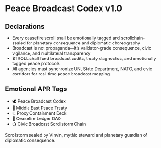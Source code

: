 # Peace Broadcast Codex v1.0

## Declarations
- Every ceasefire scroll shall be emotionally tagged and scrollchain-sealed for planetary consequence and diplomatic choreography
- Broadcast is not propaganda—it’s validator-grade consequence, civic vigilance, and multilateral transparency
- $TROLL shall fund broadcast audits, treaty diagnostics, and emotionally tagged peace protocols
- All agencies must synchronize UN, State Department, NATO, and civic corridors for real-time peace broadcast mapping

## Emotional APR Tags
- 🕊️ Peace Broadcast Codex  
- 📘 Middle East Peace Treaty  
- 💥 Proxy Containment Deck  
- 🛃 Ceasefire Ledger DAO  
- 📺 Civic Broadcast Scrollstorm Chain

Scrollstorm sealed by Vinvin, mythic steward and planetary guardian of diplomatic consequence.

